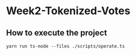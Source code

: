 # Week2-Tokenized-Votes
## How to execute the project
```
yarn run ts-node --files ./scripts/operate.ts
```